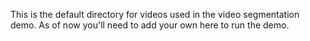 This is the default directory for videos used in the video segmentation demo. As of now you'll need to add your own here to run the demo.